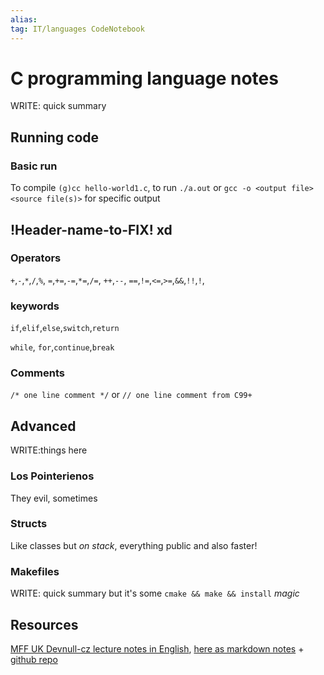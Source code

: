 ```yaml
---
alias:
tag: IT/languages CodeNotebook
---
```


# C programming language notes

WRITE: quick summary

## Running code

### Basic run

To compile `(g)cc hello-world1.c`, to run `./a.out` or `gcc -o <output file> <source file(s)>` for specific output

## !Header-name-to-FIX! xd

### Operators

`+`,`-`,`*`,`/`,`%`,
`=`,`+=`,`-=`,`*=`,`/=`,
`++`,`--`,
`==`,`!=`,`<=`,`>=`,`&&`,`!!`,`!`,

### keywords

`if`,`elif`,`else`,`switch`,`return`

`while`, `for`,`continue`,`break`

### Comments

`/* one line comment */` or `// one line comment from C99+`

## Advanced

WRITE:things here

### Los Pointerienos

They evil, sometimes

### Structs

Like classes but *on stack*, everything public and also faster!

### Makefiles

WRITE: quick summary but it's some `cmake && make && install` *magic*

## Resources

[MFF UK Devnull-cz lecture notes in English](https://github.com/devnull-cz/c-prog-lang), [here as markdown notes](https://github.com/devnull-cz/c-prog-lang/tree/notes) + [github repo](https://github.com/devnull-cz/c-prog-lang)
